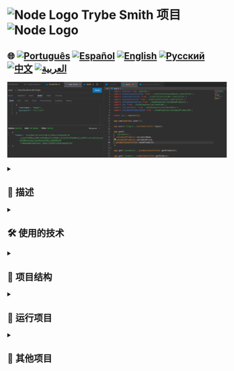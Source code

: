# <img src="https://cdn-icons-png.flaticon.com/128/5968/5968322.png" alt="Node Logo" width="52" height="30" /> Trybe Smith 项目 <img src="https://cdn-icons-png.flaticon.com/128/5968/5968322.png" alt="Node Logo" width="52" height="30" />

## 🌐 [![Português](https://img.shields.io/badge/Português-green)](https://github.com/SamuelRocha91/TrybeSmith/blob/main/README.md) [![Español](https://img.shields.io/badge/Español-yellow)](https://github.com/SamuelRocha91/TrybeSmith/blob/main/README_es.md) [![English](https://img.shields.io/badge/English-blue)](https://github.com/SamuelRocha91/TrybeSmith/blob/main/README_en.md) [![Русский](https://img.shields.io/badge/Русский-lightgrey)](https://github.com/SamuelRocha91/TrybeSmith/blob/main/README_ru.md) [![中文](https://img.shields.io/badge/中文-red)](https://github.com/SamuelRocha91/TrybeSmith/blob/main/README_ch.md) [![العربية](https://img.shields.io/badge/العربية-orange)](https://github.com/SamuelRocha91/TrybeSmith/blob/main/README_ar.md)

![应用预览](./assets/trybeSmith.png)

<details>
  <summary><h2>📜 描述</h2></summary>

  这是一个在 Trybe 网络开发课程的后端模块中开发的评估项目。该项目使用了 **Typescript**、**Sequelize** 和 **JWT**。在开发过程中提升了多项技能：

  - 测试处理
  - 使用 MSC (模型-服务-控制器) 架构
  - 创建用于创建、读取和更新信息的路由
  - 路由认证

  本项目涉及创建一个中世纪物品商店，使用 **Typescript** 和 **Sequelize**。主要集中在 **Service** 和 **Controllers** 层的开发上。

</details>

<details>
  <summary><h2>🛠️ 使用的技术</h2></summary>

  - **Node.js**
  - **Express**
  - **Typescript**
  - **Sequelize**
  - **MySQL**
  - **JWT (JSON Web Token)**
  - **Docker 和 Docker Compose**

</details>

<details>
  <summary><h2>📂 项目结构</h2></summary>

  项目根据 MSC 架构进行结构设计，其中模型、服务和控制器之间的责任被分开。以下是一些主要实现的路由：

  ### 路由

  - **POST /login**: 用户登录。
  - **POST /products**: 添加新产品（验证名称和价格）。
  - **GET /products**: 返回所有已注册的产品。
  - **GET /orders**: 返回所有已注册的订单。
  - **POST /orders**: 创建新订单（验证 JWT、用户 ID 和产品 ID）。

  ### 中间件

  项目使用多个中间件进行验证，包括：

  - `validateProducts`: 验证产品数据（名称和价格）。
  - `validateUser`: 验证用户数据。
  - `validateProductById`: 根据 ID 验证产品是否存在。
  - `validateJWT`: 验证 JWT 令牌进行身份验证。

</details>

<details>
  <summary><h2>🚀 运行项目</h2></summary>

  要运行项目，请按照以下步骤操作：

  ### 先决条件

  - 安装 **Docker** 和 **Docker Compose**。
  - 安装 **Node.js**（可选，如果您希望在不使用 Docker 的情况下本地运行）。

  ### 运行步骤

  1. 克隆仓库：
     ```bash
     git clone https://github.com/seu_usuario/trybe-smith.git
     cd trybe-smith
     ```

  2. 在项目根目录下创建一个 `.env` 文件，内容如下：
     ```plaintext
     DB_USER=root
     DB_PASSWORD=password
     DB_HOST=db
     DB_PORT=3306
     DB_NAME=Trybesmith
     JWT_SECRET=secret
     ```

  3. 运行 Docker Compose 构建并启动容器：
     ```bash
     docker-compose up --build
     ```

  4. 在浏览器或 API 工具（如 Postman）中访问 API，地址为 `http://localhost:3001`。

</details>

<details>
  <summary><h2>🔗 其他项目</h2></summary>

  - ⚽ [Typescript FootBall API](https://github.com/SamuelRocha91/trybeFutebolClube/blob/main/README_ch.md)
  - 🐉 [Trybers and Dragons](https://github.com/SamuelRocha91/trybeAndDragons/blob/main/README_ch.md)
  - 🪧 [Blogs Api](https://github.com/SamuelRocha91/BlogsApi/blob/main/README_ch.md)

</details>
